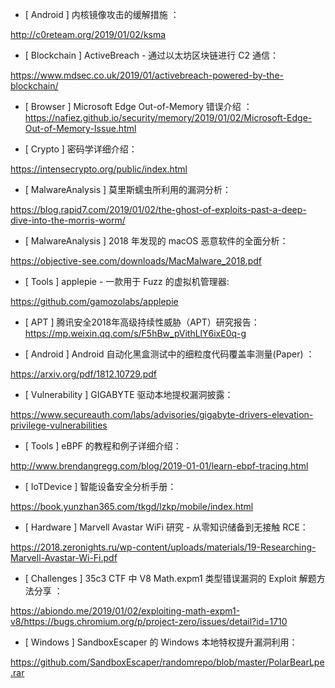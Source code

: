 * [ Android ]  内核镜像攻击的缓解措施 ：

http://c0reteam.org/2019/01/02/ksma



* [ Blockchain ]  ActiveBreach - 通过以太坊区块链进行 C2 通信： 

https://www.mdsec.co.uk/2019/01/activebreach-powered-by-the-blockchain/



* [ Browser ]  Microsoft Edge Out-of-Memory 错误介绍 ：https://nafiez.github.io/security/memory/2019/01/02/Microsoft-Edge-Out-of-Memory-Issue.html



* [ Crypto ]  密码学详细介绍：

https://intensecrypto.org/public/index.html



* [ MalwareAnalysis ]  莫里斯蠕虫所利用的漏洞分析：

https://blog.rapid7.com/2019/01/02/the-ghost-of-exploits-past-a-deep-dive-into-the-morris-worm/



* [ MalwareAnalysis ]   2018 年发现的 macOS 恶意软件的全面分析： 

https://objective-see.com/downloads/MacMalware_2018.pdf



* [ Tools ]  applepie  - 一款用于 Fuzz 的虚拟机管理器:

https://github.com/gamozolabs/applepie



* [ APT ]  腾讯安全2018年高级持续性威胁（APT）研究报告： https://mp.weixin.qq.com/s/F5hBw_pVithLlY6ixE0q-g



* [ Android ]  Android 自动化黑盒测试中的细粒度代码覆盖率测量(Paper) ：

 https://arxiv.org/pdf/1812.10729.pdf



* [ Vulnerability ]  GIGABYTE 驱动本地提权漏洞披露： 

https://www.secureauth.com/labs/advisories/gigabyte-drivers-elevation-privilege-vulnerabilities



* [ Tools ]   eBPF 的教程和例子详细介绍：

 http://www.brendangregg.com/blog/2019-01-01/learn-ebpf-tracing.html



* [ IoTDevice ]  智能设备安全分析手册：

 https://book.yunzhan365.com/tkgd/lzkp/mobile/index.html



* [ Hardware ]  Marvell Avastar WiFi 研究 - 从零知识储备到无接触 RCE： 

https://2018.zeronights.ru/wp-content/uploads/materials/19-Researching-Marvell-Avastar-Wi-Fi.pdf



* [ Challenges ]  35c3 CTF 中 V8 Math.expm1 类型错误漏洞的 Exploit 解题方法分享 ： 

https://abiondo.me/2019/01/02/exploiting-math-expm1-v8/https://bugs.chromium.org/p/project-zero/issues/detail?id=1710



* [ Windows ]  SandboxEscaper 的 Windows 本地特权提升漏洞利用：

 https://github.com/SandboxEscaper/randomrepo/blob/master/PolarBearLpe.rar